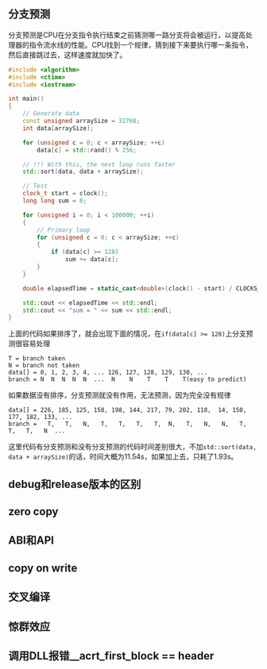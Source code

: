 ## 分支预测
分支预测是CPU在分支指令执行结束之前猜测哪一路分支将会被运行，以提高处理器的指令流水线的性能。CPU找到一个规律，猜到接下来要执行哪一条指令，然后直接跳过去，这样速度就加快了。
```cpp
#include <algorithm>
#include <ctime>
#include <iostream>

int main()
{
    // Generate data
    const unsigned arraySize = 32768;
    int data[arraySize];

    for (unsigned c = 0; c < arraySize; ++c)
        data[c] = std::rand() % 256;

    // !!! With this, the next loop runs faster
    std::sort(data, data + arraySize);

    // Test
    clock_t start = clock();
    long long sum = 0;

    for (unsigned i = 0; i < 100000; ++i)
    {
        // Primary loop
        for (unsigned c = 0; c < arraySize; ++c)
        {
            if (data[c] >= 128)
                sum += data[c];
        }
    }

    double elapsedTime = static_cast<double>(clock() - start) / CLOCKS_PER_SEC;

    std::cout << elapsedTime << std::endl;
    std::cout << "sum = " << sum << std::endl;
}
```
上面的代码如果排序了，就会出现下面的情况，在`if(data[c] >= 128)`上分支预测很容易处理
```
T = branch taken
N = branch not taken
data[] = 0, 1, 2, 3, 4, ... 126, 127, 128, 129, 130, ...
branch = N  N  N  N  N  ...  N    N    T    T    T(easy to predict)
```
如果数据没有排序，分支预测就没有作用，无法预测，因为完全没有规律
```
data[] = 226, 185, 125, 158, 198, 144, 217, 79, 202, 118,  14, 150, 177, 182, 133, ...
branch =   T,   T,   N,   T,   T,   T,   T,  N,   T,   N,   N,   T,   T,   T,   N  ...
```
这里代码有分支预测和没有分支预测的代码时间差别很大，不加`std::sort(data, data + arraySize)`的话，时间大概为11.54s，如果加上去，只耗了1.93s。

## debug和release版本的区别

## zero copy

## ABI和API

## copy on write

## 交叉编译

## 惊群效应

## 调用DLL报错__acrt_first_block == header